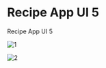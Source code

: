 # Recipe App UI 5

Recipe App UI 5

![1](https://github.com/BilalSevinc16/Recipe_App_UI_5/assets/146417248/eacde841-40b5-490b-83d1-35f890b36e01)

![2](https://github.com/BilalSevinc16/Recipe_App_UI_5/assets/146417248/4f1c78af-927b-4b48-a836-cc4f8aedfd74)
